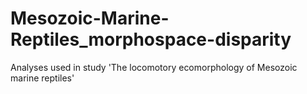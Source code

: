 # Mesozoic-Marine-Reptiles_morphospace-disparity
Analyses used in study 'The locomotory ecomorphology of Mesozoic marine reptiles'
